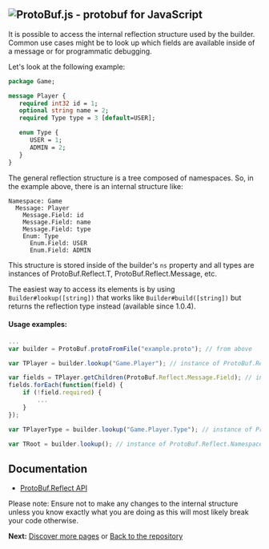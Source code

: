 ![ProtoBuf.js - protobuf for JavaScript](https://raw.github.com/dcodeIO/ProtoBuf.js/master/ProtoBuf.png)
-----

It is possible to access the internal reflection structure used by the builder. Common use cases might be to look up which fields are available inside of a message or for programmatic debugging.

Let's look at the following example:

```protobuf
package Game;

message Player {
   required int32 id = 1;
   optional string name = 2;
   required Type type = 3 [default=USER];

   enum Type {
      USER = 1;
      ADMIN = 2;
   }
}
```

The general reflection structure is a tree composed of namespaces. So, in the example above, there is an internal structure like:

```text
Namespace: Game
  Message: Player
    Message.Field: id
    Message.Field: name
    Message.Field: type
    Enum: Type
      Enum.Field: USER
      Enum.Field: ADMIN  
```

This structure is stored inside of the builder's `ns` property and all types are instances of ProtoBuf.Reflect.T, ProtoBuf.Reflect.Message, etc.

The easiest way to access its elements is by using `Builder#lookup([string])` that works like `Builder#build([string])` but returns the reflection type instead (available since 1.0.4).

#### Usage examples:

```js
...
var builder = ProtoBuf.protoFromFile("example.proto"); // from above

var TPlayer = builder.lookup("Game.Player"); // instance of ProtoBuf.Reflect.Message

var fields = TPlayer.getChildren(ProtoBuf.Reflect.Message.Field); // instances of ProtoBuf.Reflect.Message.Field
fields.forEach(function(field) {
    if (!field.required) {
        ...
    }
});

var TPlayerType = builder.lookup("Game.Player.Type"); // instance of ProtoBuf.Relect.Enum

var TRoot = builder.lookup(); // instance of ProtoBuf.Reflect.Namespace
```
Documentation
-------------
* [ProtoBuf.Reflect API](http://htmlpreview.github.io/?http://raw.github.com/dcodeIO/ProtoBuf.js/master/docs/ProtoBuf.Reflect.html)

Please note: Ensure not to make any changes to the internal structure unless you know exactly what you are doing as this will most likely break your code otherwise.

**Next:** [Discover more pages](https://github.com/dcodeIO/ProtoBuf.js/wiki/_pages) or [Back to the repository](https://github.com/dcodeIO/ProtoBuf.js)